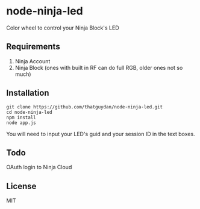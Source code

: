 node-ninja-led
================

Color wheel to control your Ninja Block's LED

## Requirements
1. Ninja Account
2. Ninja Block (ones with built in RF can do full RGB, older ones not so much)

## Installation
```
git clone https://github.com/thatguydan/node-ninja-led.git
cd node-ninja-led
npm install
node app.js
```

You will need to input your LED's guid and your session ID in the text boxes.

## Todo
OAuth login to Ninja Cloud

## License
MIT